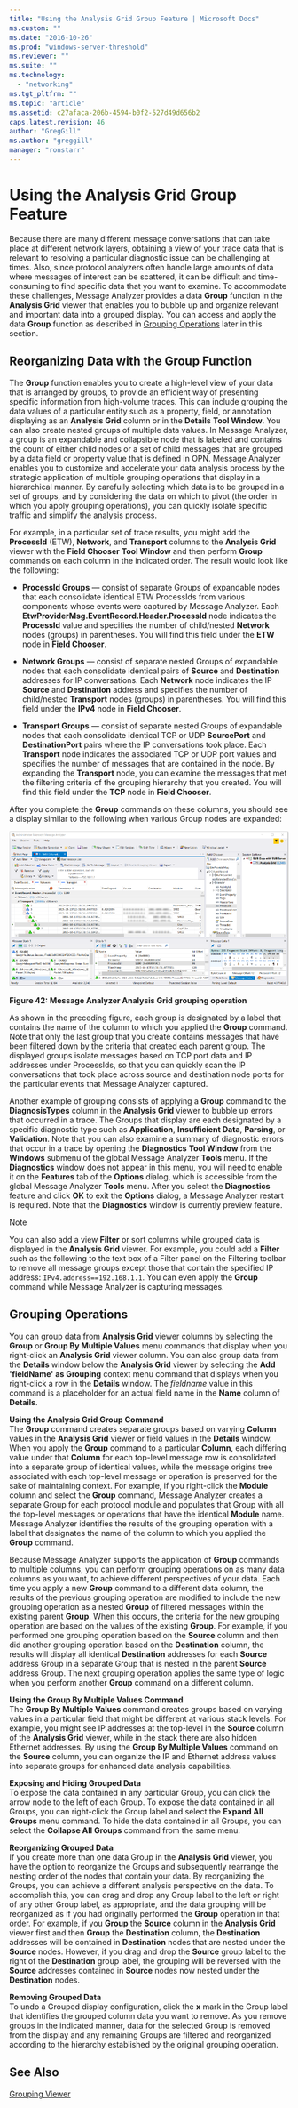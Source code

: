 ```yaml
---
title: "Using the Analysis Grid Group Feature | Microsoft Docs"
ms.custom: ""
ms.date: "2016-10-26"
ms.prod: "windows-server-threshold"
ms.reviewer: ""
ms.suite: ""
ms.technology: 
  - "networking"
ms.tgt_pltfrm: ""
ms.topic: "article"
ms.assetid: c27afaca-206b-4594-b0f2-527d49d656b2
caps.latest.revision: 46
author: "GregGill"
ms.author: "greggill"
manager: "ronstarr"
---
```

# Using the Analysis Grid Group Feature
Because there are many different message conversations that can take place at different network layers, obtaining a view of your trace data that is relevant to resolving a particular diagnostic issue can be challenging at times. Also, since protocol analyzers often handle large amounts of data where messages of interest can be scattered, it can be difficult and time-consuming to find specific data that you want to examine. To accommodate these challenges, Message Analyzer provides a data **Group** function in the **Analysis Grid** viewer that enables you to bubble up and organize relevant and important data into a grouped display. You can access and apply the data **Group** function as described in [Grouping Operations](../messageanalyzer_content/using-the-analysis-grid-group-feature.md#BKMK_performingGroupOp) later in this section.  
  
## Reorganizing Data with the Group Function  
 The **Group** function enables you to create a high-level view of your data that is arranged by groups, to provide an efficient way of presenting specific information from high-volume traces. This can include grouping the data values of a particular entity such as a property, field, or annotation displaying as an **Analysis Grid** column or in the **Details** **Tool Window**. You can also create nested groups of multiple data values. In Message Analyzer, a group is an expandable and collapsible node that is labeled and contains the count of either child nodes or a set of child messages that are grouped by a data field or property value that is defined in OPN. Message Analyzer enables you to customize and accelerate your data analysis process by the strategic application of multiple grouping operations that display in a hierarchical manner. By carefully selecting which data is to be grouped in a set of groups, and by considering the data on which to pivot (the order in which you apply grouping operations), you can quickly isolate specific traffic and simplify the analysis process.  
  
 For example, in a particular set of trace results, you might add the **ProcessId** (ETW), **Network**, and **Transport** columns to the **Analysis Grid** viewer with the **Field Chooser** **Tool Window** and then perform **Group** commands on each column in the indicated order. The result would look like the following:  
  
-   **ProcessId Groups** — consist of separate Groups of expandable nodes that each consolidate identical ETW ProcessIds from various components whose events were captured by Message Analyzer. Each **EtwProviderMsg.EventRecord.Header.ProcessId** node indicates the **ProcessId** value and specifies the number of child/nested **Network** nodes (groups) in parentheses. You will find this field under the **ETW** node in **Field Chooser**.  
  
-   **Network Groups** — consist of separate nested Groups of expandable nodes that each consolidate identical pairs of **Source** and **Destination** addresses for IP conversations. Each **Network** node indicates the IP **Source** and **Destination** address and specifies the number of child/nested **Transport** nodes (groups) in parentheses. You will find this field under the **IPv4** node in **Field Chooser**.  
  
-   **Transport Groups** — consist of separate nested Groups of expandable nodes that each consolidate identical TCP or UDP **SourcePort** and **DestinationPort** pairs where the IP conversations took place. Each **Transport** node indicates the associated TCP or UDP port values and specifies the number of messages that are contained in the node. By expanding the **Transport** node, you can examine the messages that met the filtering criteria of the grouping hierarchy that you created. You will find this field under the **TCP** node in **Field Chooser**.  
  
 After you complete the **Group** commands on these columns, you should see a display similar to the following when various Group nodes are expanded:  
  
 ![Old Fig10&#45;Message&#95;Analyzer&#95;Analysis&#95;Grid&#95;grouping&#95;operation](../messageanalyzer_content/media/old-fig10-message-analyzer-analysis-grid-grouping-operation.png "Old Fig10-Message_Analyzer_Analysis_Grid_grouping_operation")  
  
 **Figure 42: Message Analyzer Analysis Grid grouping operation**  
  
 As shown in the preceding figure, each group is designated by a label that contains the name of the column to which you applied the **Group** command. Note that only the last group that you create contains messages that have been filtered down by the criteria that created each parent group. The displayed groups isolate messages based on TCP port data and IP addresses under ProcessIds, so that you can quickly scan the IP conversations that took place across source and destination node ports for the particular events that Message Analyzer captured.  
  
 Another example of grouping consists of applying a **Group** command to the **DiagnosisTypes** column in the **Analysis Grid** viewer to bubble up errors that occurred in a trace. The Groups that display are each designated by a specific diagnostic type such as **Application**, **Insufficient Data**, **Parsing**, or **Validation**. Note that you can also examine a summary of diagnostic errors that occur in a trace by opening the **Diagnostics** **Tool Window** from the **Windows** submenu of the global Message Analyzer **Tools** menu. If the **Diagnostics** window does not appear in this menu, you will need to enable it on the **Features** tab of the **Options** dialog, which is accessible from the global Message Analyzer **Tools** menu. After you select the **Diagnostics** feature and click **OK** to exit the **Options** dialog, a Message Analyzer restart is required. Note that the **Diagnostics** window is currently preview feature.  
  
> [!NOTE]
>  You can also add a view **Filter** or sort columns while grouped data is displayed in the **Analysis Grid** viewer. For example, you could add a **Filter** such as the following to the  text box of a Filter panel on the Filtering toolbar  to remove all message groups except those that contain the specified IP address: `IPv4.address==192.168.1.1`. You can even apply the **Group** command while Message Analyzer is capturing messages.  
  
<a name="BKMK_performingGroupOp"></a>   
## Grouping Operations  
 You can group data from **Analysis Grid** viewer columns by selecting the **Group** or **Group By Multiple Values** menu commands that display when you right-click an **Analysis Grid** viewer column. You can also group data from the **Details** window below the **Analysis Grid** viewer by selecting the **Add 'fieldName' as Grouping** context menu command that displays when you right-click a row in the **Details** window. The *fieldname* value in this command is a placeholder for an actual field name in the **Name** column of **Details**.  
  
 **Using the Analysis Grid Group Command**   
The **Group** command creates separate groups based on varying **Column** values in the **Analysis Grid** viewer or field values in the **Details** window. When you apply the **Group** command to a particular **Column**, each differing value under that **Column** for each top-level message row is consolidated into a separate group of identical values, while the message origins tree associated with each top-level message or operation is preserved for the sake of maintaining context. For example, if you right-click the **Module** column and select the **Group** command, Message Analyzer creates a separate Group for each protocol module and populates that Group with all the top-level messages or operations that have the identical **Module** name. Message Analyzer identifies the results of the grouping operation with a label that designates the name of the column to which you applied the **Group** command.  
  
 Because Message Analyzer supports the application of **Group** commands to multiple columns, you can perform grouping operations on as many data columns as you want, to achieve different perspectives of your data. Each time you apply a new **Group** command to a different data column, the results of the previous grouping operation are modified to include the new grouping operation as a nested **Group** of filtered messages within the existing parent **Group**. When this occurs, the criteria for the new grouping operation are based on the values of the existing **Group**. For example, if you performed one grouping operation based on the **Source** column and then did another grouping operation based on the **Destination** column, the results will display all identical **Destination** addresses for each **Source** address Group in a separate Group that is nested in the parent **Source** address Group. The next grouping operation applies the same type of logic when you perform another **Group** command on a different column.  
  
 **Using the Group By Multiple Values Command**   
The **Group By Multiple Values** command creates groups based on varying values in a particular field that might be different at various stack levels. For example, you might see IP addresses at the top-level in the **Source** column of the **Analysis Grid** viewer, while in the stack there are also hidden Ethernet addresses. By using the **Group By Multiple Values** command on the **Source** column, you can organize the IP and Ethernet address values into separate groups for enhanced data analysis capabilities.  
  
 **Exposing and Hiding Grouped Data**   
To expose the data contained in any particular Group, you can click the arrow node to the left of each Group. To expose the data contained in all Groups, you can right-click the Group label and select the **Expand All Groups** menu command. To hide the data contained in all Groups, you can select the **Collapse All Groups** command from the same menu.  
  
 **Reorganizing Grouped Data**   
If you create more than one data Group in the **Analysis Grid** viewer, you have the option to reorganize the Groups and subsequently rearrange the nesting order of the nodes that contain your data. By reorganizing the Groups, you can achieve a different analysis perspective on the data. To accomplish this, you can drag and drop any Group label to the left or right of any other Group label, as appropriate, and the data grouping will be reorganized as if you had originally performed the **Group** operation in that order. For example, if you **Group** the **Source** column in the **Analysis Grid** viewer first and then **Group** the **Destination** column, the **Destination** addresses will be contained in **Destination** nodes that are nested under the **Source** nodes. However, if you drag and drop the **Source** group label to the right of the **Destination** group label, the grouping will be reversed with the **Source** addresses contained in **Source** nodes now nested under the **Destination** nodes.  
  
 **Removing Grouped Data**   
To undo a Grouped display configuration, click the **x** mark in the Group label that identifies the grouped column data you want to remove. As you remove groups in the indicated manner, data for the selected Group is removed from the display and any remaining Groups are filtered and reorganized according to the hierarchy established by the original grouping operation.  
  
## See Also  
 [Grouping Viewer](../messageanalyzer_content/grouping-viewer.md)